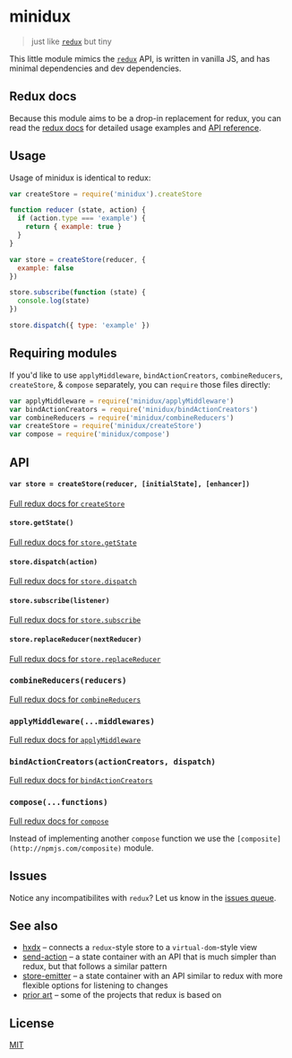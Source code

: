 # minidux

> just like [`redux`](https://github.com/reactjs/redux) but tiny

This little module mimics the [`redux`](https://github.com/reactjs/redux) API, is written in vanilla JS, and has minimal dependencies and dev dependencies.

## Redux docs

Because this module aims to be a drop-in replacement for redux, you can read the [redux docs](http://redux.js.org/) for detailed usage examples and [API reference](http://redux.js.org/docs/api/index.html).

## Usage

Usage of minidux is identical to redux:

```js
var createStore = require('minidux').createStore

function reducer (state, action) {
  if (action.type === 'example') {
    return { example: true }
  }
}

var store = createStore(reducer, {
  example: false
})

store.subscribe(function (state) {
  console.log(state)
})

store.dispatch({ type: 'example' })
```

## Requiring modules

If you'd like to use `applyMiddleware`, `bindActionCreators`, `combineReducers`, `createStore`, & `compose` separately, you can `require` those files directly:

```js
var applyMiddleware = require('minidux/applyMiddleware')
var bindActionCreators = require('minidux/bindActionCreators')
var combineReducers = require('minidux/combineReducers')
var createStore = require('minidux/createStore')
var compose = require('minidux/compose')
```

## API

#### `var store = createStore(reducer, [initialState], [enhancer])`
[Full redux docs for `createStore`](http://redux.js.org/docs/api/createStore.html)

#### `store.getState()`
[Full redux docs for `store.getState`](http://redux.js.org/docs/api/Store.html#getState)

#### `store.dispatch(action)`
[Full redux docs for `store.dispatch`](http://redux.js.org/docs/api/Store.html#dispatch)

#### `store.subscribe(listener)`
[Full redux docs for `store.subscribe`](http://redux.js.org/docs/api/Store.html#subscribe)

#### `store.replaceReducer(nextReducer)`
[Full redux docs for `store.replaceReducer`](http://redux.js.org/docs/api/Store.html#replaceReducer)

### `combineReducers(reducers)`
[Full redux docs for `combineReducers`](http://redux.js.org/docs/api/combineReducers.html)

### `applyMiddleware(...middlewares)`
[Full redux docs for `applyMiddleware`](http://redux.js.org/docs/api/applyMiddleware.html)

### `bindActionCreators(actionCreators, dispatch)`
[Full redux docs for `bindActionCreators`](http://redux.js.org/docs/api/bindActionCreators.html)

### `compose(...functions)`
[Full redux docs for `compose`](http://redux.js.org/docs/api/compose.html)

Instead of implementing another `compose` function we use the `[composite](http://npmjs.com/composite)` module.

## Issues

Notice any incompatibilites with `redux`? Let us know in the [issues queue](issues).

## See also
- [hxdx](https://github.com/freeman-lab/hxdx) – connects a `redux`-style store to a `virtual-dom`-style view
- [send-action](https://github.com/sethvincent/send-action) – a state container with an API that is much simpler than redux, but that follows a similar pattern
- [store-emitter](https://github.com/sethvincent/store-emitter) – a state container with an API similar to redux with more flexible options for listening to changes
- [prior art](http://redux.js.org/docs/introduction/PriorArt.html) – some of the projects that redux is based on

## License

[MIT](LICENSE.md)
